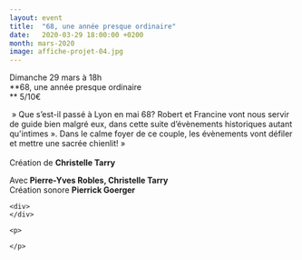 ```yaml
---
layout: event
title:  "68, une année presque ordinaire"
date:   2020-03-29 18:00:00 +0200
month: mars-2020
image: affiche-projet-04.jpg
---
```




Dimanche 29 mars à 18h  
**68, une année presque ordinaire  
** 5/10€



<div>
  <div>
     » Que s’est-il passé à Lyon en mai 68? Robert et Francine vont nous servir de guide bien malgré eux, dans cette suite d’évènements historiques autant qu'intimes ». Dans le calme foyer de ce couple, les évènements vont défiler et mettre une sacrée chienlit! »<br />
  </div>
  
  <div>
    <br />Création de <strong>Christelle Tarry</strong><br />
  </div>
  
  <p>
    Avec<strong> Pierre-Yves Robles, Christelle Tarry</strong><br />Création sonore <strong>Pierrick Goerger</strong></div> 
    
    <div>
    </div>
    
    <p>
       
    </p>